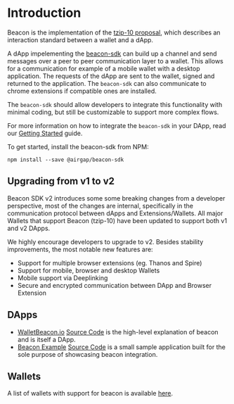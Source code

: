 # Introduction

Beacon is the implementation of the [tzip-10 proposal](https://gitlab.com/tzip/tzip/tree/master/proposals/tzip-10), which describes an interaction standard between a wallet and a dApp.

A dApp impelementing the [beacon-sdk](https://github.com/airgap-it/beacon-sdk) can build up a channel and send messages over a peer to peer communication layer to a wallet. This allows for a communication for example of a mobile wallet with a desktop application. The requests of the dApp are sent to the wallet, signed and returned to the application. The `beacon-sdk` can also communicate to chrome extensions if compatible ones are installed.

The `beacon-sdk` should allow developers to integrate this functionality with minimal coding, but still be customizable to support more complex flows.

For more information on how to integrate the `beacon-sdk` in your DApp, read our [Getting Started](/beacon/02.getting-started-dapp.html) guide.

To get started, install the beacon-sdk from NPM:

`npm install --save @airgap/beacon-sdk`

## Upgrading from v1 to v2

Beacon SDK v2 introduces some some breaking changes from a developer perspective, most of the changes are internal, specifically in the communication protocol between dApps and Extensions/Wallets. All major Wallets that support Beacon (tzip-10) have been updated to support both v1 and v2 DApps.

We highly encourage developers to upgrade to v2. Besides stability improvements, the most notable new features are:

- Support for multiple browser extensions (eg. Thanos and Spire)
- Support for mobile, browser and desktop Wallets
- Mobile support via Deeplinking
- Secure and encrypted communication between DApp and Browser Extension

## DApps

- [WalletBeacon.io](https://walletbeacon.io) [Source Code](https://github.com/airgap-it/beacon-example-dapp) is the high-level explanation of beacon and is itself a DApp.
- [Beacon Example](https://airgap-it.github.io/beacon-vue-example/) [Source Code](https://github.com/airgap-it/beacon-vue-example) is a small sample application built for the sole purpose of showcasing beacon integration.

## Wallets

A list of wallets with support for beacon is available [here](/supported-wallets.html).

